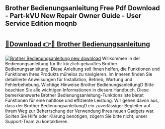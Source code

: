 ## Brother Bedienungsanleitung Free Pdf Download - Part-kVU New Repair Owner Guide - User Service Edition moqnb

# <h2><a href="http://df50cl.blite.top/?on=Brother+Bedienungsanleitung">🔗Download 👉🔴 Brother Bedienungsanleitung</a></h2>

[![Brother Bedienungsanleitung new download](https://i.imgur.com/lujVjoI.png)](http://df50cl.blite.top/?on=Brother+Bedienungsanleitung)
Willkommen in der Bedienungsanleitung für Ihr kürzlich gekauftes Brother Bedienungsanleitung. Diese Anleitung soll Ihnen helfen, die Funktionen und Funktionen Ihres Produkts mühelos zu navigieren. Im Inneren finden Sie detaillierte Anweisungen für Installation, Betrieb, Wartung und Fehlerbehebung. Wichtige Hinweise Brother BedienungsanleitungD Bitte beachten Sie alle wichtigen Informationen in diesem Handbuch. Diese bemerkenswerte Brother Bedienungsanleitung-Funktionsliste bietet Funktionen für eine nahtlose und effiziente Leistung. Wir gehen davon aus, dass der Brother BedienungsanleitungD ein zuverlässiger Begleiter auf Ihrem Weg zur Beherrschung der Verwendung Ihres neuen Gadgets war. Sollten Sie Hilfe oder Klärung benötigen, zögern Sie bitte nicht, unser Support-Team zu kontaktieren.
